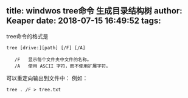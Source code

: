 title: windwos tree命令 生成目录结构树
author: Keaper
date: 2018-07-15 16:49:52
tags:
---
tree命令的格式是
```dos
tree [drive:][path] [/F] [/A]

   /F   显示每个文件夹中文件的名称。
   /A   使用 ASCII 字符，而不使用扩展字符。
```

可以重定向输出到文件中：
例如：
```dos
tree . /F > tree.txt
```
